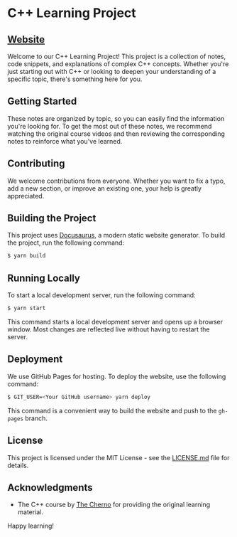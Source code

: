 # C++ Learning Project

## [Website](https://michalskibinski109.github.io/learn-cpp/)

Welcome to our C++ Learning Project! This project is a collection of notes, code snippets, and explanations of complex C++ concepts. Whether you're just starting out with C++ or looking to deepen your understanding of a specific topic, there's something here for you.

## Getting Started

These notes are organized by topic, so you can easily find the information you're looking for. To get the most out of these notes, we recommend watching the original course videos and then reviewing the corresponding notes to reinforce what you've learned.

## Contributing

We welcome contributions from everyone. Whether you want to fix a typo, add a new section, or improve an existing one, your help is greatly appreciated. 

## Building the Project

This project uses [Docusaurus](https://docusaurus.io/), a modern static website generator. To build the project, run the following command:

```sh
$ yarn build
```

## Running Locally

To start a local development server, run the following command:

```sh
$ yarn start
```

This command starts a local development server and opens up a browser window. Most changes are reflected live without having to restart the server.

## Deployment

We use GitHub Pages for hosting. To deploy the website, use the following command:

```sh
$ GIT_USER=<Your GitHub username> yarn deploy
```

This command is a convenient way to build the website and push to the `gh-pages` branch.

## License

This project is licensed under the MIT License - see the [LICENSE.md](LICENSE.md) file for details.

## Acknowledgments

- The C++ course by [The Cherno](https://www.youtube.com/watch?v=18c3MTX0PK0&list=PLlrATfBNZ98dudnM48yfGUldqGD0S4FFb&pp=iAQB) for providing the original learning material.

Happy learning!

